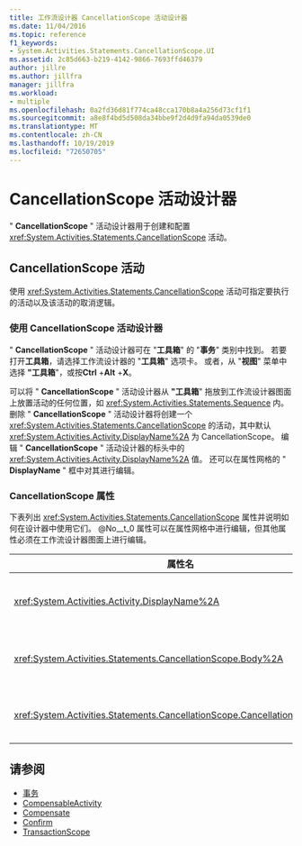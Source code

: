 ```yaml
---
title: 工作流设计器 CancellationScope 活动设计器
ms.date: 11/04/2016
ms.topic: reference
f1_keywords:
- System.Activities.Statements.CancellationScope.UI
ms.assetid: 2c85d663-b219-4142-9866-7693ffd46379
author: jillre
ms.author: jillfra
manager: jillfra
ms.workload:
- multiple
ms.openlocfilehash: 0a2fd36d81f774ca48cca170b8a4a256d73cf1f1
ms.sourcegitcommit: a8e8f4bd5d508da34bbe9f2d4d9fa94da0539de0
ms.translationtype: MT
ms.contentlocale: zh-CN
ms.lasthandoff: 10/19/2019
ms.locfileid: "72650705"
---
```

# <a name="cancellationscope-activity-designer"></a>CancellationScope 活动设计器

" **CancellationScope** " 活动设计器用于创建和配置 <xref:System.Activities.Statements.CancellationScope> 活动。

## <a name="the-cancellationscope-activity"></a>CancellationScope 活动

使用 <xref:System.Activities.Statements.CancellationScope> 活动可指定要执行的活动以及该活动的取消逻辑。

### <a name="using-the-cancellationscope-activity-designer"></a>使用 CancellationScope 活动设计器

" **CancellationScope** " 活动设计器可在 "**工具箱**" 的 "**事务**" 类别中找到。 若要打开**工具箱**，请选择工作流设计器的 "**工具箱**" 选项卡。 或者，从 "**视图**" 菜单中选择 **"工具箱**"，或按**Ctrl** +**Alt** +**X**。

可以将 " **CancellationScope** " 活动设计器从 **"工具箱**" 拖放到工作流设计器图面上放置活动的任何位置，如 <xref:System.Activities.Statements.Sequence> 内。 删除 " **CancellationScope** " 活动设计器将创建一个 <xref:System.Activities.Statements.CancellationScope> 的活动，其中默认 <xref:System.Activities.Activity.DisplayName%2A> 为 CancellationScope。 编辑 " **CancellationScope** " 活动设计器的标头中的 <xref:System.Activities.Activity.DisplayName%2A> 值。 还可以在属性网格的 " **DisplayName** " 框中对其进行编辑。

### <a name="the-cancellationscope-properties"></a>CancellationScope 属性

下表列出 <xref:System.Activities.Statements.CancellationScope> 属性并说明如何在设计器中使用它们。 @No__t_0 属性可以在属性网格中进行编辑，但其他属性必须在工作流设计器图面上进行编辑。

|属性名|必需|用法|
|-|--------------|-|
|<xref:System.Activities.Activity.DisplayName%2A>|False|<xref:System.Activities.Statements.CancellationScope> 活动的可选友好名称。 默认值为 CancellationScope。 虽然 <xref:System.Activities.Activity.DisplayName%2A> 值不是绝对必需的，但最好使用该属性值。|
|<xref:System.Activities.Statements.CancellationScope.Body%2A>|True|指定为其提供取消逻辑的活动。 若要添加 <xref:System.Activities.Statements.CancellationScope.Body%2A> 活动，请将 **"工具箱**" 中的活动拖到 " **CancellationScope** " 活动设计器上的 "**正文**" 框中。 添加提示文本 "在此处放置活动"。|
|<xref:System.Activities.Statements.CancellationScope.CancellationHandler%2A>|True|指定在有取消时执行的活动。 若要添加 <xref:System.Activities.Statements.CancellationScope.CancellationHandler%2A> 活动，请将 **"工具箱**" 中的活动拖到 " **CancellationScope** " 活动设计器上的 " **CancellationHandler** " 框中。 添加提示文本 "在此处放置活动"。|

## <a name="see-also"></a>请参阅

- [事务](../workflow-designer/transaction-activity-designers.md)
- [CompensableActivity](../workflow-designer/compensableactivity-activity-designer.md)
- [Compensate](../workflow-designer/compensate-activity-designer.md)
- [Confirm](../workflow-designer/confirm-activity-designer.md)
- [TransactionScope](../workflow-designer/transactionscope-activity-designer.md)